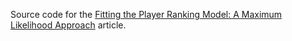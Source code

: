 Source code for the [Fitting the Player Ranking Model: A Maximum Likelihood Approach](https://vzhukov.dev/posts/2025/fitting-the-player-ranking-model-a-maximum-likelihood-approach) article.